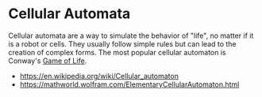 # Cellular Automata

Cellular automata are a way to simulate the behavior of "life", no matter if it is a robot or cells.
They usually follow simple rules but can lead to the creation of complex forms.
The most popular cellular automaton is Conway's [Game of Life](https://en.wikipedia.org/wiki/Conway%27s_Game_of_Life).

* <https://en.wikipedia.org/wiki/Cellular_automaton>
* <https://mathworld.wolfram.com/ElementaryCellularAutomaton.html>
